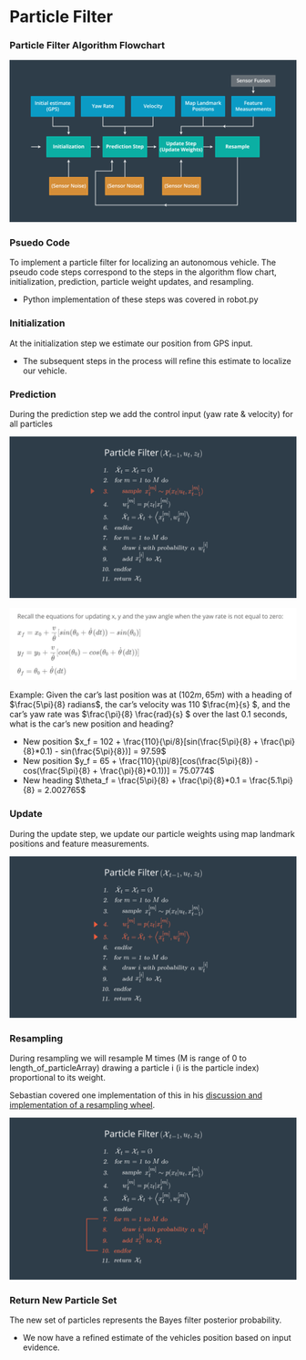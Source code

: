 # Particle Filter

### Particle Filter Algorithm Flowchart
![Particle Filter Algorithm Flowchart](filter_flow_chart.png)

### Psuedo Code
To implement a particle filter for localizing an autonomous vehicle. The pseudo code steps correspond to the steps in the algorithm flow chart, initialization, prediction, particle weight updates, and resampling.
- Python implementation of these steps was covered in robot.py

### Initialization
At the initialization step we estimate our position from GPS input. 
- The subsequent steps in the process will refine this estimate to localize our vehicle.

### Prediction
During the prediction step we add the control input (yaw rate & velocity) for all particles

![Particle Filter Prediction Step](filter_prediction.png)

![Particle Filter Prediction Update](filter_prediction_update.png)

Example: Given the car’s last position was at $(102m, 65m)$ with a heading of $\frac{5\pi}{8} radians$, the car’s velocity was 110 $\frac{m}{s} $, and the car’s yaw rate was $\frac{\pi}{8} \frac{rad}{s} $ over the last 0.1 seconds, what is the car’s new position and heading?

- New position $x_f = 102 + \frac{110}{\pi/8}[sin(\frac{5\pi}{8} + \frac{\pi}{8}*0.1) - sin(\frac{5\pi}{8})] = 97.59$
- New position $y_f = 65 + \frac{110}{\pi/8}[cos(\frac{5\pi}{8}) - cos(\frac{5\pi}{8} + \frac{\pi}{8}*0.1))] =  75.0774$
- New heading $\theta_f = \frac{5\pi}{8} + \frac{\pi}{8}*0.1 = \frac{5.1\pi}{8} = 2.002765$

### Update
During the update step, we update our particle weights using map landmark positions and feature measurements.

![Particle Filter Update Step](filter_update.png)

### Resampling
During resampling we will resample M times (M is range of 0 to length_of_particleArray) drawing a particle i (i is the particle index) proportional to its weight.

Sebastian covered one implementation of this in his [discussion and implementation of a resampling wheel](https://youtu.be/wNQVo6uOgYA).

![Particle Filter Resampling Step](filter_resampling.png)

### Return New Particle Set
The new set of particles represents the Bayes filter posterior probability. 
- We now have a refined estimate of the vehicles position based on input evidence.
  